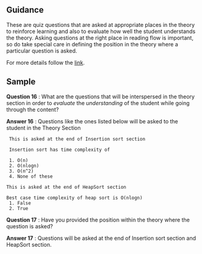 ## Guidance
   These are quiz questions that are asked at appropriate places in
    the theory to reinforce learning and also to evaluate how well the
    student understands the theory. Asking questions at the right
    place in reading flow is important, so do take special care in
    defining the position in the theory where a particular question is
    asked.
    
For more details follow the [link](http://community.virtual-labs.ac.in/docs/ph3-new-exp-dev/).    

## Sample

   **Question 16** : What are the questions that will be
                    interspersed in the theory section in
                    order to _evaluate_ the _understanding_
                    of the student while going through the
                    content?
    
   **Answer 16** : Questions like the ones listed
        below will be asked to the student in the Theory
        Section

     This is asked at the end of Insertion sort section

     Insertion sort has time complexity of
                
     1. O(n)
     2. O(nlogn)
     3. O(n^2)
     4. None of these
                
    This is asked at the end of HeapSort section

    Best case time complexity of heap sort is O(nlogn)
     1. False
     2. True
                
   **Question 17** : Have you provided the position within the theory
                    where the question is asked?
  
   **Answer 17** : Questions will be asked at the end of Insertion sort
                   section and HeapSort section.
  

  
